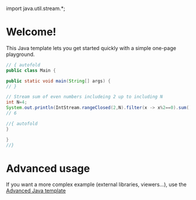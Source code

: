 import java.util.stream.*;

# Welcome!
This Java template lets you get started quickly with a simple one-page playground.

```java runnable
// { autofold
public class Main {

public static void main(String[] args) {
// }

// Stream sum of even numbers includeing 2 up to including N
int N=4;
System.out.println(IntStream.rangeClosed(2,N).filter(x -> x%2==0).sum());
// 6

//{ autofold
}

}
//}
```

# Advanced usage

If you want a more complex example (external libraries, viewers...), use the [Advanced Java template](https://tech.io/select-repo/385)
